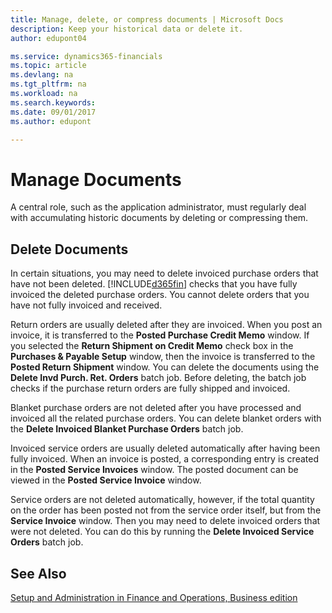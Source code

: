 ```yaml
---
title: Manage, delete, or compress documents | Microsoft Docs
description: Keep your historical data or delete it.
author: edupont04

ms.service: dynamics365-financials
ms.topic: article
ms.devlang: na
ms.tgt_pltfrm: na
ms.workload: na
ms.search.keywords:
ms.date: 09/01/2017
ms.author: edupont

---
```

# Manage Documents
A central role, such as the application administrator, must regularly deal with accumulating historic documents by deleting or compressing them.  

## Delete Documents
In certain situations, you may need to delete invoiced purchase orders that have not been deleted. [!INCLUDE[d365fin](includes/d365fin_md.md)] checks that you have fully invoiced the deleted purchase orders. You cannot delete orders that you have not fully invoiced and received.  

Return orders are usually deleted after they are invoiced. When you post an invoice, it is transferred to the **Posted Purchase Credit Memo** window. If you selected the **Return Shipment on Credit Memo** check box in the **Purchases & Payable Setup** window, then the invoice is transferred to the **Posted Return Shipment** window. You can delete the documents using the **Delete Invd Purch. Ret. Orders** batch job. Before deleting, the batch job checks if the purchase return orders are fully shipped and invoiced.  

Blanket purchase orders are not deleted after you have processed and invoiced all the related purchase orders. You can delete blanket orders with the **Delete Invoiced Blanket Purchase Orders** batch job.  

Invoiced service orders are usually deleted automatically after having been fully invoiced. When an invoice is posted, a corresponding entry is created in the **Posted Service Invoices** window. The posted document can be viewed in the **Posted Service Invoice** window.  

Service orders are not deleted automatically, however, if the total quantity on the order has been posted not from the service order itself, but from the **Service Invoice** window. Then you may need to delete invoiced orders that were not deleted. You can do this by running the **Delete Invoiced Service Orders** batch job.  

## See Also  
[Setup and Administration in Finance and Operations, Business edition](admin-setup-and-administration.md)  
